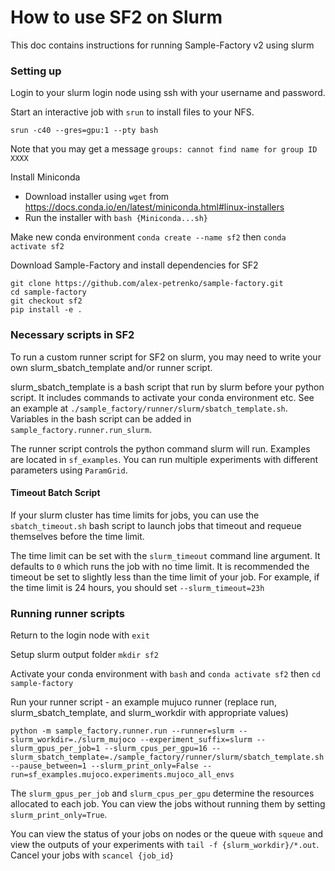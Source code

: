 # How to use SF2 on Slurm

This doc contains instructions for running Sample-Factory v2 using slurm

### Setting up

Login to your slurm login node using ssh with your username and password.

Start an interactive job with `srun` to install files to your NFS. 
```
srun -c40 --gres=gpu:1 --pty bash
```

Note that you may get a message `groups: cannot find name for group ID XXXX`

Install Miniconda
- Download installer using `wget` from https://docs.conda.io/en/latest/miniconda.html#linux-installers
- Run the installer with `bash {Miniconda...sh}`

Make new conda environment `conda create --name sf2` then `conda activate sf2`

Download Sample-Factory and install dependencies for SF2
```
git clone https://github.com/alex-petrenko/sample-factory.git
cd sample-factory
git checkout sf2
pip install -e .
```

### Necessary scripts in SF2

To run a custom runner script for SF2 on slurm, you may need to write your own slurm_sbatch_template and/or runner script.

slurm_sbatch_template is a bash script that run by slurm before your python script. It includes commands to activate your conda environment etc. See an example at `./sample_factory/runner/slurm/sbatch_template.sh`. Variables in the bash script can be added in `sample_factory.runner.run_slurm`.

The runner script controls the python command slurm will run. Examples are located in `sf_examples`. You can run multiple experiments with different parameters using `ParamGrid`.

#### Timeout Batch Script

If your slurm cluster has time limits for jobs, you can use the `sbatch_timeout.sh` bash script to launch jobs that timeout and requeue themselves before the time limit. 

The time limit can be set with the `slurm_timeout` command line argument. It defaults to `0` which runs the job with no time limit. It is recommended the timeout be set to slightly less than the time limit of your job. For example, if the time limit is 24 hours, you should set `--slurm_timeout=23h`

### Running runner scripts

Return to the login node with `exit`

Setup slurm output folder `mkdir sf2` 

Activate your conda environment with `bash` and `conda activate sf2` then `cd sample-factory`

Run your runner script - an example mujuco runner (replace run, slurm_sbatch_template, and slurm_workdir with appropriate values)
```
python -m sample_factory.runner.run --runner=slurm --slurm_workdir=./slurm_mujoco --experiment_suffix=slurm --slurm_gpus_per_job=1 --slurm_cpus_per_gpu=16 --slurm_sbatch_template=./sample_factory/runner/slurm/sbatch_template.sh --pause_between=1 --slurm_print_only=False --run=sf_examples.mujoco.experiments.mujoco_all_envs
```

The `slurm_gpus_per_job` and `slurm_cpus_per_gpu` determine the resources allocated to each job. You can view the jobs without running them by setting `slurm_print_only=True`.

You can view the status of your jobs on nodes or the queue with `squeue` and view the outputs of your experiments with `tail -f {slurm_workdir}/*.out`. Cancel your jobs with `scancel {job_id}`
